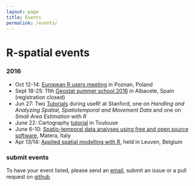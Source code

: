 ```yaml
---
layout: page
title: Events
permalink: /events/
---
```

 
# R-spatial events

### 2016

* Oct 12-14: [European R users meeting](http://erum.ue.poznan.pl/) in Poznan, Poland
* Sept 18-25: 11th [Geostat summer school 2016](http://geostat-course.org/2016) in Albacete, Spain (registration closed)
* Jun 27: Two [Tutorials](http://user2016.org/#tutorials) during useR! at Stanford, one on *Handling and Analyzing Spatial, Spatiotemporal and Movement Data* and one on *Small Area Estimation with R*
* June 22: Cartography [tutorial](http://r2016-toulouse.sciencesconf.org/resource/page/id/9) in Toulouse
* June 6-10: [Spatio-temporal data analyses using free and open source software](http://www.spatial-ecology.net/upcoming-events), Matera, Italy
* Apr 13/14: [Applied spatial modelling with R](https://lstat.kuleuven.be/training/applied-spatial-modelling-with-r), held in Leuven, Belgium

### submit events

To have your event listed, please send an [email](mailto:edzer.pebesma@uni-muenster.de), submit an issue or a pull request on [github](https://github.com/edzer/r-spatial)
